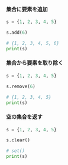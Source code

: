 #### 集合に要素を追加
```python
s = {1, 2, 3, 4, 5}

s.add(6)

# {1, 2, 3, 4, 5, 6}
print(s)
```

#### 集合から要素を取り除く
```python
s = {1, 2, 3, 4, 5}

s.remove(6)

# {1, 2, 3, 4, 5}
print(s)
```

#### 空の集合を返す
```python
s = {1, 2, 3, 4, 5}

s.clear()

# set()
print(s)
```